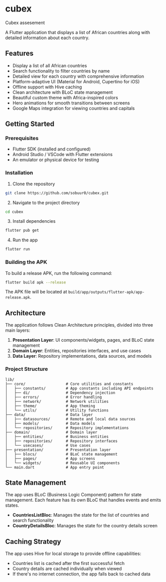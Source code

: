 # cubex

Cubex assesement

A Flutter application that displays a list of African countries along with detailed information about each country.

## Features

- Display a list of all African countries
- Search functionality to filter countries by name
- Detailed view for each country with comprehensive information
- Platform-adaptive UI (Material for Android, Cupertino for iOS)
- Offline support with Hive caching
- Clean architecture with BLoC state management
- Beautiful custom theme with Africa-inspired colors
- Hero animations for smooth transitions between screens
- Google Maps integration for viewing countries and capitals

## Getting Started

### Prerequisites

- Flutter SDK (installed and configured)
- Android Studio / VSCode with Flutter extensions
- An emulator or physical device for testing

### Installation

1. Clone the repository
```bash
git clone https://github.com/sobuur0/cubex.git
```

2. Navigate to the project directory
```bash
cd cubex
```

3. Install dependencies
```bash
flutter pub get
```

4. Run the app
```bash
flutter run
```

### Building the APK

To build a release APK, run the following command:

```bash
flutter build apk --release
```

The APK file will be located at `build/app/outputs/flutter-apk/app-release.apk`.

## Architecture

The application follows Clean Architecture principles, divided into three main layers:

1. **Presentation Layer**: UI components/widgets, pages, and BLoC state management
2. **Domain Layer**: Entities, repositories interfaces, and use cases
3. **Data Layer**: Repository implementations, data sources, and models

### Project Structure

```
lib/
├── core/                  # Core utilities and constants
│   ├── constants/         # App constants including API endpoints
│   ├── di/                # Dependency injection
│   ├── errors/            # Error handling
│   ├── network/           # Network utilities
│   ├── theme/             # App theming
│   └── utils/             # Utility functions
├── data/                  # Data layer
│   ├── datasources/       # Remote and local data sources
│   ├── models/            # Data models
│   └── repositories/      # Repository implementations
├── domain/                # Domain layer
│   ├── entities/          # Business entities
│   ├── repositories/      # Repository interfaces
│   └── usecases/          # Use cases
├── presentation/          # Presentation layer
│   ├── blocs/             # BLoC state management
│   ├── pages/             # App screens
│   └── widgets/           # Reusable UI components
└── main.dart              # App entry point
```

## State Management

The app uses BLoC (Business Logic Component) pattern for state management. Each feature has its own BLoC that handles events and emits states.

- **CountriesListBloc**: Manages the state for the list of countries and search functionality
- **CountryDetailsBloc**: Manages the state for the country details screen

## Caching Strategy

The app uses Hive for local storage to provide offline capabilities:

- Countries list is cached after the first successful fetch
- Country details are cached individually when viewed
- If there's no internet connection, the app falls back to cached data

